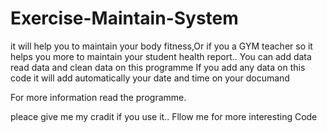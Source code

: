 # Exercise-Maintain-System
it will help you to maintain your body fitness,Or if you a GYM teacher so it helps you more to maintain your student health report.. 
You can add data read data and clean data on this programme
If you add any data on this code it will add automatically your date and time on your documand

For more information read the programme. 

pleace give me my cradit if you use it.. 
Fllow me for more interesting Code

